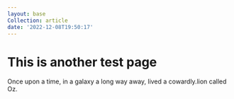 ```yaml
---
layout: base
Collection: article
date: '2022-12-08T19:50:17'
---
```


# This is another test page

Once upon a time, in a galaxy a long way away, lived a cowardly.lion called Oz.